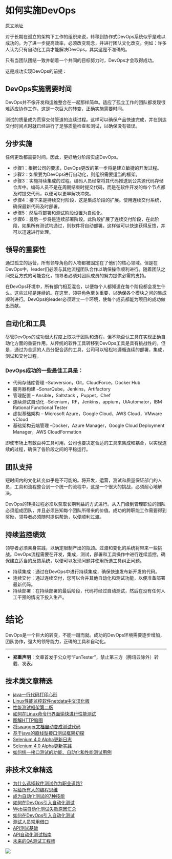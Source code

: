 # 如何实施DevOps

[原文地址](https://www.xongolab.com/blog/want-to-achieve-success-in-devops-know-how/)

对于长期在孤立的架构下工作的组织来说，转移到协作式DevOps系统似乎是难以成功的。为了进一步提高效率，必须改变观念，并进行团队文化改变。例如：许多人认为只有自动化工具才能解决DevOps，其实这是不准确的。

只有当团队团结一致并朝着一个共同的目标努力时，DevOps才会取得成功。

这是成功实现DevOps的前提：

## DevOps实施需要时间

DevOps并不像开发和运维整合在一起那样简单。适应了孤立工作的团队都发现很难适应协作工作。这是一次巨大的转变，正确实施需要时间。

测试的质量成为贯穿交付管道的连续过程。这样可以确保产品快速完成，并在到达交付时间点时就已经进行了足够质量检查和测试，以确保没有错误。

## 分步实施

任何更改都需要时间。因此，更好地分阶段实施DevOps。

* 步骤1：根据公司的要求，DevOps更改的第一步将是建立敏捷的开发过程。
* 步骤2：如果要为DevOps进行自动化，则组织需要适当的框架。
* 步骤3：实施持续集成的过程。编码人员经常将其代码推送到公共源代码存储仓库中。编码人员不是在周期结束时提交代码，而是在软件开发的每个节点都及时提交代码，以便可以更早解决冲突。
* 步骤4：接下来是持续交付阶段，这是集成阶段的扩展。使用连续交付系统，确保最新代码及时部署。
* 步骤5：然后将部署和测试阶段设置为自动化。
* 步骤6：最后一步将是连续部署阶段。此阶段扩展了连续交付阶段，在此阶段，如果所有测试均通过，则软件将自动部署。这样做可以快速获得反馈，并可以迅速进行处理。

## 领导的重要性

通过孤立的运营，所有领导角色的人物都被固定在了他们的核心领域。但是在DevOps中，leader们必须与其他流程团队合作以确保操作顺利进行。随着团队之间交互方式的可能变化，领导者必须对团队成员的努力提供必需的支持。

在DevOps环境中，所有部门相互混合，以便每个人都知道在每个阶段都会发生什么。这些过程是连续的。在这里，领导角色至关重要，以确保各个模块之间的集成顺利进行。DevOps的leader必须建立一个环境，使每个成员都能为项目的成功做出贡献。

## 自动化和工具

尽管DevOps的成功很大程度上取决于团队和流程，但不能否认工具在实现正确自动化方面的重要作用。从传统的软件工具转移到DevOps工具是具有挑战性的。但是，通过为合适的人员分配合适的工具，公司可以轻松地遵循连续的部署，集成，测试和交付过程。

### DevOps成功的一些最佳工具是：

* 代码存储库管理 –Subversion，Git，CloudForce，Docker Hub
* 服务器构建 –SonarQube，Jenkins，Artifactory
* 管理配置 – Ansible，Saltstack ，Puppet，Chef
* 连续测试自动化 –Selenium，RF，Jenkins，appium，UiAutomator，IBM Rational Functional Tester
* 虚拟基础架构 – Microsoft Azure，Google Cloud，AWS Cloud，VMware vCloud
* 基础架构云端管理 –Docker，Azure Manager，Google Cloud Deployment Manager，AWS CloudFormation

即使市场上有数百种工具可用，公司也要决定合适的工具来集成和耦合，以实现连续的过程，确保了各阶段之间的平稳运行。

## 团队支持

短时间内的文化转变似乎是不可能的。将开发，运营，测试和质量保证部门的人员，工具和流程整合到一个统一的流程中，这是一个很大的挑战，必须耐心地解决。

DevOps的转换过程必须以获取长期利益的方式进行。从入门级到管理职位的团队必须组成团队，并且必须告知每个团队所带来的价值。成功的跨职能工作需要得到奖励，领导者必须随时提供帮助，以便顺利过渡。

## 持续监控绩效

领导者必须亲身实践，以确定限制产出的瓶颈。过渡和变化的系统将带来一些挑战。DevOps流程需要在开发，集成，测试，部署和工具操作中进行连续监控。确保建立适当的反馈系统，以便可以发现问题并使用所选工具纠正问题。

* 持续集成：通过在DevOps中进行持续集成，确保快速发布新开发的代码。
* 连续交付：通过连续交付，您可以合并其他自动化和测试功能，以便准备部署最新代码。
* 持续部署：在持续部署的最后阶段，代码将经过自动测试，然后在没有任何人工干预的情况下投入生产。

# 结论

DevOps是一个巨大的转变，不能一蹴而就。成功的DevOps环境需要逐步增加，团队协作，强大的领导能力，正确的工具和自动化。


---
* **郑重声明**：文章首发于公众号“FunTester”，禁止第三方（腾讯云除外）转载、发表。

## 技术类文章精选

- [java一行代码打印心形](https://mp.weixin.qq.com/s/QPSryoSbViVURpSa9QXtpg)
- [Linux性能监控软件netdata中文汉化版](https://mp.weixin.qq.com/s/fdXtK-5WwKnxjLZdyg6-nA)
- [性能测试框架第二版](https://mp.weixin.qq.com/s/JPyGQ2DRC6EVBmZkxAoVWA)
- [如何在Linux命令行界面愉快进行性能测试](https://mp.weixin.qq.com/s/fwGqBe1SpA2V0lPfAOd04Q)
- [图解HTTP脑图](https://mp.weixin.qq.com/s/100Vm8FVEuXs0x6rDGTipw)
- [将swagger文档自动变成测试代码](https://mp.weixin.qq.com/s/SY8mVenj0zMe5b47GS9VSQ)
- [基于java的直线型接口测试框架初探](https://mp.weixin.qq.com/s/xhg4exdb1G18-nG5E7exkQ)
- [Selenium 4.0 Alpha更新日志](https://mp.weixin.qq.com/s/tU7sm-pcbpRNwDU9D3OVTQ)
- [Selenium 4.0 Alpha更新实践](https://mp.weixin.qq.com/s/yT9wpO5o5aWBUus494TIHw)
- [如何统一接口测试的功能、自动化和性能测试用例](https://mp.weixin.qq.com/s/1xqtXNVw7BdUa03nVcsMTg)

## 非技术文章精选

- [为什么选择软件测试作为职业道路?](https://mp.weixin.qq.com/s/o83wYvFUvy17kBPLDO609A)
- [写给所有人的编程思维](https://mp.weixin.qq.com/s/Oj33UCnYfbUgzsBzEm2GPQ)
- [成为自动化测试的7种技能](https://mp.weixin.qq.com/s/e-HAGMO0JLR7VBBWLvk0dQ)
- [如何在DevOps引入自动化测试](https://mp.weixin.qq.com/s/MclK3VvMN1dsiXXJO8g7ig)
- [Web端自动化测试失败原因汇总](https://mp.weixin.qq.com/s/qzFth-Q9e8MTms1M8L5TyA)
- [如何在DevOps引入自动化测试](https://mp.weixin.qq.com/s/MclK3VvMN1dsiXXJO8g7ig)
- [测试人员常用借口](https://mp.weixin.qq.com/s/0k_Ciud2sOpRb5PPiVzECw)
- [API测试基础](https://mp.weixin.qq.com/s/bkbUEa9CF21xMYSlhPcULw)
- [API自动化测试指南](https://mp.weixin.qq.com/s/uy_Vn_ZVUEu3YAI1gW2T_A)
- [未来的QA测试工程师](https://mp.weixin.qq.com/s/ngL4sbEjZm7OFAyyWyQ3nQ)


![](https://mmbiz.qpic.cn/mmbiz_jpg/13eN86FKXzCMW6WN4Wch71qNtGQvxLRSGejZpr37OWa7CDYg5e4ZeanaGWuBgRAX3jicJNIhcyyZPXbKByXcl7w/640?wx_fmt=jpeg&tp=webp&wxfrom=5&wx_lazy=1&wx_co=1)